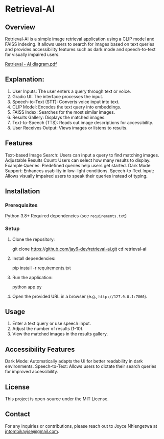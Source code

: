  # Retrieval-AI

## Overview
Retrieval-AI is a simple image retrieval application using a CLIP model and FAISS indexing. It allows users to search for images based on text queries and provides accessibility features such as dark mode and speech-to-text for visually impaired users.

[Retrieval - AI diagram.pdf](https://github.com/user-attachments/files/18730335/Retrieval.-.AI.diagram.pdf)

## Explanation:
1. User Inputs: The user enters a query through text or voice.
2. Gradio UI: The interface processes the input.
3. Speech-to-Text (STT): Converts voice input into text.
4. CLIP Model: Encodes the text query into embeddings.
5. FAISS Index: Searches for the most similar images.
6. Results Gallery: Displays the matched images.
7. Text-to-Speech (TTS): Reads out image descriptions for accessibility.
8. User Receives Output: Views images or listens to results.

## Features
Text-based Image Search: Users can input a query to find matching images.
Adjustable Results Count: Users can select how many results to display.
Example Queries: Predefined queries help users get started.
Dark Mode Support: Enhances usability in low-light conditions.
Speech-to-Text Input: Allows visually impaired users to speak their queries instead of typing.

## Installation
### Prerequisites
Python 3.8+
Required dependencies (see `requirements.txt`)

### Setup
1. Clone the repository:
   
   git clone https://github.com/jay6-dev/retrieval-ai.git
   cd retrieval-ai
   
2. Install dependencies:
   
   pip install -r requirements.txt
   
3. Run the application:
   
   python app.py
  
4. Open the provided URL in a browser (e.g., `http://127.0.0.1:7860`).

## Usage
1. Enter a text query or use speech input.
2. Adjust the number of results (1-10).
3. View the matched images in the results gallery.

## Accessibility Features
Dark Mode: Automatically adapts the UI for better readability in dark environments.
Speech-to-Text: Allows users to dictate their search queries for improved accessibility.

## License
This project is open-source under the MIT License.

## Contact
For any inquiries or contributions, please reach out to Joyce Nhlengetwa at jntombikayise@gmail.com.

